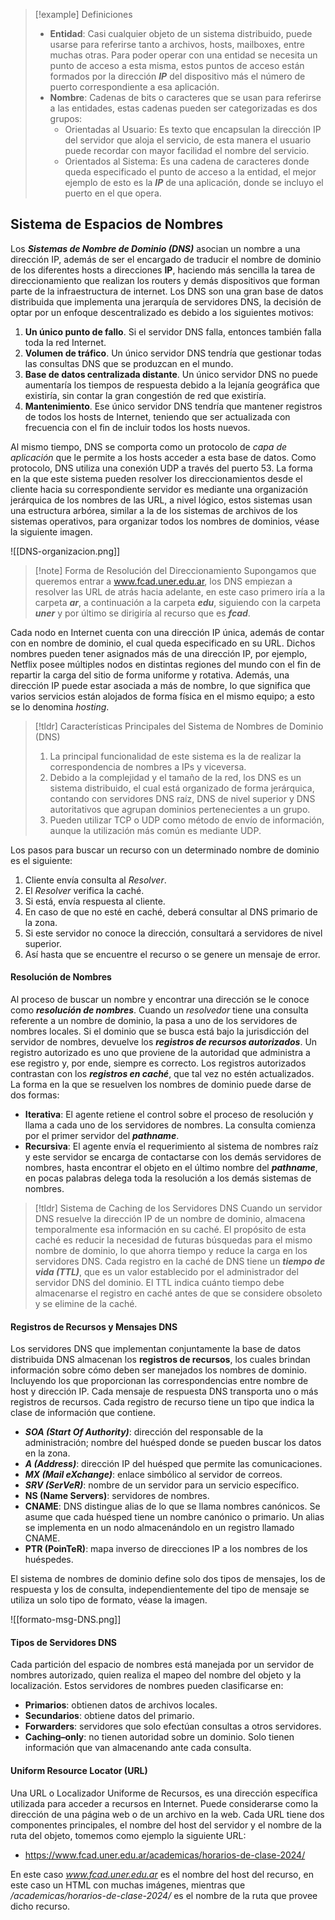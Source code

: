 >[!example] Definiciones
>- **Entidad**: Casi cualquier objeto de un sistema distribuido, puede usarse para referirse tanto a archivos, hosts, mailboxes, entre muchas otras. Para poder operar con una entidad se necesita un punto de acceso a esta misma, estos puntos de acceso están formados por la dirección ***IP*** del dispositivo más el número de puerto correspondiente a esa aplicación.
>- **Nombre**: Cadenas de bits o caracteres que se usan para referirse a las entidades, estas cadenas pueden ser categorizadas es dos grupos:
>	- Orientadas al Usuario: Es texto que encapsulan la dirección IP del servidor que aloja el servicio, de esta manera el usuario puede recordar con mayor facilidad el nombre del servicio.
>	- Orientados al Sistema: Es una cadena de caracteres donde queda especificado el punto de acceso a la entidad, el mejor ejemplo de esto es la ***IP*** de una aplicación, donde se incluyo el puerto en el que opera.

## Sistema de Espacios de Nombres

Los ***Sistemas de Nombre de Dominio (DNS)*** asocian un nombre a una dirección IP, además de ser el encargado de traducir el nombre de dominio de los diferentes hosts a direcciones **IP**, haciendo más sencilla la tarea de direccionamiento que realizan los routers y demás dispositivos que forman parte de la infraestructura de internet.
Los DNS son una gran base de datos distribuida que implementa una jerarquía de servidores DNS, la decisión de optar por un enfoque descentralizado es debido a los siguientes motivos:

1. **Un único punto de fallo**. Si el servidor DNS falla, entonces también falla toda la red Internet.
2. **Volumen de tráfico**. Un único servidor DNS tendría que gestionar todas las consultas DNS que se produzcan en el mundo.
3. **Base de datos centralizada distante**. Un único servidor DNS no puede aumentaría los tiempos de respuesta debido a la lejanía geográfica que existiría, sin contar la gran congestión de red que existiría.
4. **Mantenimiento**. Ese único servidor DNS tendría que mantener registros de todos los hosts de Internet, teniendo que ser actualizada con frecuencia con el fin de incluir todos los hosts nuevos.

Al mismo tiempo, DNS se comporta como un protocolo de *capa de aplicación* que le permite a los hosts acceder a esta base de datos. Como protocolo, DNS utiliza una conexión UDP a través del puerto 53.
La forma en la que este sistema pueden resolver los direccionamientos desde el cliente hacia su correspondiente servidor es mediante una organización jerárquica de los nombres de las URL, a nivel lógico, estos sistemas usan una estructura arbórea, similar a la de los sistemas de archivos de los sistemas operativos, para organizar todos los nombres de dominios, véase la siguiente imagen.

![[DNS-organizacion.png]]

>[!note] Forma de Resolución del Direccionamiento
>Supongamos que queremos entrar a www.fcad.uner.edu.ar, los DNS empiezan a resolver las URL de atrás hacia adelante, en este caso primero iría a la carpeta ***ar***, a continuación a la carpeta ***edu***, siguiendo con la carpeta ***uner*** y por último se dirigiría al recurso que es ***fcad***.

Cada nodo en Internet cuenta con una dirección IP única, además de contar con en nombre de dominio, el cual queda especificado en su URL. Dichos nombres pueden tener asignados más de una dirección IP, por ejemplo, Netflix posee múltiples nodos en distintas regiones del mundo con el fin de repartir la carga del sitio de forma uniforme y rotativa.
Además, una dirección IP puede estar asociada a más de nombre, lo que significa que varios servicios están alojados de forma física en el mismo equipo; a esto se lo denomina *hosting*.

>[!tldr] Características Principales del Sistema de Nombres de Dominio (DNS)
>1. La principal funcionalidad de este sistema es la de realizar la correspondencia de nombres a IPs y viceversa.
>2. Debido a la complejidad y el tamaño de la red, los DNS es un sistema distribuido, el cual está organizado de forma jerárquica, contando con servidores DNS raíz, DNS de nivel superior y DNS autoritativos que agrupan dominios pertenecientes a un grupo.
>3. Pueden utilizar TCP o UDP como método de envío de información, aunque la utilización más común es mediante UDP.

Los pasos para buscar un recurso con un determinado nombre de dominio es el siguiente:

1. Cliente envía consulta al *Resolver*.
2. El *Resolver* verifica la caché.
3. Si está, envía respuesta al cliente.
4. En caso de que no esté en caché, deberá consultar al DNS primario de la zona.
5. Si este servidor no conoce la dirección, consultará a servidores de nivel superior.
6. Así hasta que se encuentre el recurso o se genere un mensaje de error.

#### Resolución de Nombres

Al proceso de buscar un nombre y encontrar una dirección se le conoce como ***resolución de nombres***. Cuando un *resolvedor* tiene una consulta referente a un nombre de dominio, la pasa a uno de los servidores de nombres locales. Si el dominio que se busca está bajo la jurisdicción del servidor de nombres, devuelve los ***registros de recursos autorizados***. Un registro autorizado es uno que proviene de la autoridad que administra a ese registro y, por ende, siempre es correcto. Los registros autorizados contrastan con los ***registros en caché***, que tal vez no estén actualizados.
La forma en la que se resuelven los nombres de dominio puede darse de dos formas:

- **Iterativa**: El agente retiene el control sobre el proceso de resolución y llama a cada uno de los servidores de nombres. La consulta comienza por el primer servidor del ***pathname***.
- **Recursiva**: El agente envía el requerimiento al sistema de nombres raíz y este servidor se encarga de contactarse con los demás servidores de nombres, hasta encontrar el objeto en el último nombre del ***pathname***, en pocas palabras delega toda la resolución a los demás sistemas de nombres.

>[!tldr] Sistema de Caching de los Servidores DNS
>Cuando un servidor DNS resuelve la dirección IP de un nombre de dominio, almacena temporalmente esa información en su caché. El propósito de esta caché es reducir la necesidad de futuras búsquedas para el mismo nombre de dominio, lo que ahorra tiempo y reduce la carga en los servidores DNS.
>Cada registro en la caché de DNS tiene un ***tiempo de vida (TTL)***, que es un valor establecido por el administrador del servidor DNS del dominio. El TTL indica cuánto tiempo debe almacenarse el registro en caché antes de que se considere obsoleto y se elimine de la caché.

#### Registros de Recursos y Mensajes DNS

Los servidores DNS que implementan conjuntamente la base de datos distribuida DNS almacenan los **registros de recursos**, los cuales brindan información sobre cómo deben ser manejados los nombres de dominio. Incluyendo los que proporcionan las correspondencias entre nombre de host y dirección IP. Cada mensaje de respuesta DNS transporta uno o más registros de recursos. Cada registro de recurso tiene un tipo que indica la clase de información que contiene.

- ***SOA (Start Of Authority)***: dirección del responsable de la administración; nombre del huésped donde se pueden buscar los datos en la zona.
- ***A (Address)***: dirección IP del huésped que permite las comunicaciones.
- ***MX (Mail eXchange)***: enlace simbólico al servidor de correos.
- ***SRV (SerVeR)***: nombre de un servidor para un servicio específico.
- **NS (Name Servers)**: servidores de nombres.
- **CNAME**: DNS distingue alias de lo que se llama nombres canónicos. Se asume que cada huésped tiene un nombre canónico o primario. Un alias se implementa en un nodo almacenándolo en un registro llamado CNAME.
- **PTR (PoinTeR)**: mapa inverso de direcciones IP a los nombres de los huéspedes.

El sistema de nombres de dominio define solo dos tipos de mensajes, los de respuesta y los de consulta, independientemente del tipo de mensaje se utiliza un solo tipo de formato, véase la imagen.

![[formato-msg-DNS.png]]

#### Tipos de Servidores DNS

Cada partición del espacio de nombres está manejada por un servidor de nombres autorizado, quien realiza el mapeo del nombre del objeto y la localización. Estos servidores de nombres pueden clasificarse en:

- **Primarios**: obtienen datos de archivos locales.
- **Secundarios**: obtiene datos del primario.
- **Forwarders**: servidores que solo efectúan consultas a otros servidores.
- **Caching–only**: no tienen autoridad sobre un dominio. Solo tienen información que van almacenando ante cada consulta.

#### Uniform Resource Locator (URL)

Una URL o Localizador Uniforme de Recursos, es una dirección específica utilizada para acceder a recursos en Internet. Puede considerarse como la dirección de una página web o de un archivo en la web. Cada URL tiene dos componentes principales, el nombre del host del servidor y el nombre de la ruta del objeto, tomemos como ejemplo la siguiente URL:

- https://www.fcad.uner.edu.ar/academicas/horarios-de-clase-2024/

En este caso *www.fcad.uner.edu.ar* es el nombre del host del recurso, en este caso un HTML con muchas imágenes, mientras que */academicas/horarios-de-clase-2024/* es el nombre de la ruta que provee dicho recurso.
